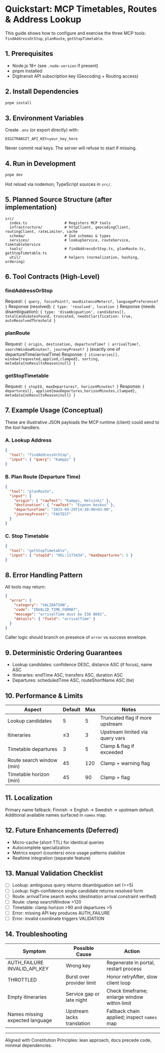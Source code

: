 # Quickstart: MCP Timetables, Routes & Address Lookup

This guide shows how to configure and exercise the three MCP tools: `findAddressOrStop`, `planRoute`, `getStopTimetable`.

## 1. Prerequisites

- Node.js 18+ (see `.node-version` if present)
- pnpm installed
- Digitransit API subscription key (Geocoding + Routing access)

## 2. Install Dependencies

```bash
pnpm install
```

## 3. Environment Variables

Create `.env` (or export directly) with:

```
DIGITRANSIT_API_KEY=your_key_here
```

Never commit real keys. The server will refuse to start if missing.

## 4. Run in Development

```bash
pnpm dev
```

Hot reload via nodemon; TypeScript sources in `src/`.

## 5. Planned Source Structure (after implementation)

```
src/
  index.ts                 # Registers MCP tools
  infrastructure/          # httpClient, geocodingClient, routingClient, rateLimiter, cache
  schema/                  # Zod schemas & types
  services/                # lookupService, routeService, timetableService
  tools/                   # findAddressOrStop.ts, planRoute.ts, getStopTimetable.ts
  util/                    # helpers (normalization, hashing, ordering)
```

## 6. Tool Contracts (High-Level)

### findAddressOrStop

Request: `{ query, focusPoint?, maxDistanceMeters?, languagePreference? }`
Response (resolved): `{ type: 'resolved', location }`
Response (needs disambiguation): `{ type: 'disambiguation', candidates[], totalCandidatesFound, truncated, needsClarification: true, autoResolvedThreshold }`

### planRoute

Request: `{ origin, destination, departureTime? | arrivalTime?, searchWindowMinutes?, journeyPreset? }` (exactly one of departureTime/arrivalTime)
Response: `{ itineraries[], window{requested,applied,clamped}, sorting, metadata{noResultsReason|null} }`

### getStopTimetable

Request: `{ stopId, maxDepartures?, horizonMinutes? }`
Response: `{ departures[], applied{maxDepartures,horizonMinutes,clamped}, metadata{noResultsReason|null} }`

## 7. Example Usage (Conceptual)

These are illustrative JSON payloads the MCP runtime (client) could send to the tool handlers.

### A. Lookup Address

```json
{
  "tool": "findAddressOrStop",
  "input": { "query": "Kamppi" }
}
```

### B. Plan Route (Departure Time)

```json
{
  "tool": "planRoute",
  "input": {
    "origin": { "rawText": "Kamppi, Helsinki" },
    "destination": { "rawText": "Espoon keskus" },
    "departureTime": "2025-09-29T14:30:00+03:00",
    "journeyPreset": "FASTEST"
  }
}
```

### C. Stop Timetable

```json
{
  "tool": "getStopTimetable",
  "input": { "stopId": "HSL:1173434", "maxDepartures": 5 }
}
```

## 8. Error Handling Pattern

All tools may return:

```json
{
  "error": {
    "category": "VALIDATION",
    "code": "INVALID_TIME_FORMAT",
    "message": "arrivalTime must be ISO 8601",
    "details": { "field": "arrivalTime" }
  }
}
```

Caller logic should branch on presence of `error` vs success envelope.

## 9. Deterministic Ordering Guarantees

- Lookup candidates: confidence DESC, distance ASC (if focus), name ASC
- Itineraries: endTime ASC, transfers ASC, duration ASC
- Departures: scheduledTime ASC, routeShortName ASC (tie)

## 10. Performance & Limits

| Aspect | Default | Max | Notes |
|--------|---------|-----|-------|
| Lookup candidates | 5 | 5 | Truncated flag if more upstream |
| Itineraries | ≤3 | 3 | Upstream limited via query vars |
| Timetable departures | 3 | 5 | Clamp & flag if exceeded |
| Route search window (min) | 45 | 120 | Clamp + warning flag |
| Timetable horizon (min) | 45 | 90 | Clamp + flag |

## 11. Localization

Primary name fallback: Finnish → English → Swedish → upstream default. Additional available names surfaced in `names` map.

## 12. Future Enhancements (Deferred)

- Micro-cache (short TTL) for identical queries
- Autocomplete specialization
- Metrics export (counters) once usage patterns stabilize
- Realtime integration (separate feature)

## 13. Manual Validation Checklist

- [ ] Lookup: ambiguous query returns disambiguation set (<=5)
- [ ] Lookup: high-confidence single candidate returns resolved form
- [ ] Route: arrivalTime search works (destination arrival constraint verified)
- [ ] Route: clamp searchWindow >120
- [ ] Timetable: clamp horizon >90 and departures >5
- [ ] Error: missing API key produces AUTH_FAILURE
- [ ] Error: invalid coordinate triggers VALIDATION

## 14. Troubleshooting

| Symptom | Possible Cause | Action |
|---------|----------------|--------|
| AUTH_FAILURE INVALID_API_KEY | Wrong key | Regenerate in portal, restart process |
| THROTTLED | Burst over provider limit | Honor retryAfter, slow client loop |
| Empty itineraries | Service gap or late night | Check timeframe; enlarge window within limit |
| Names missing expected language | Upstream lacks translation | Fallback chain applied; inspect `names` map |

---
Aligned with Constitution Principles: lean approach, docs precede code, minimal dependencies.
